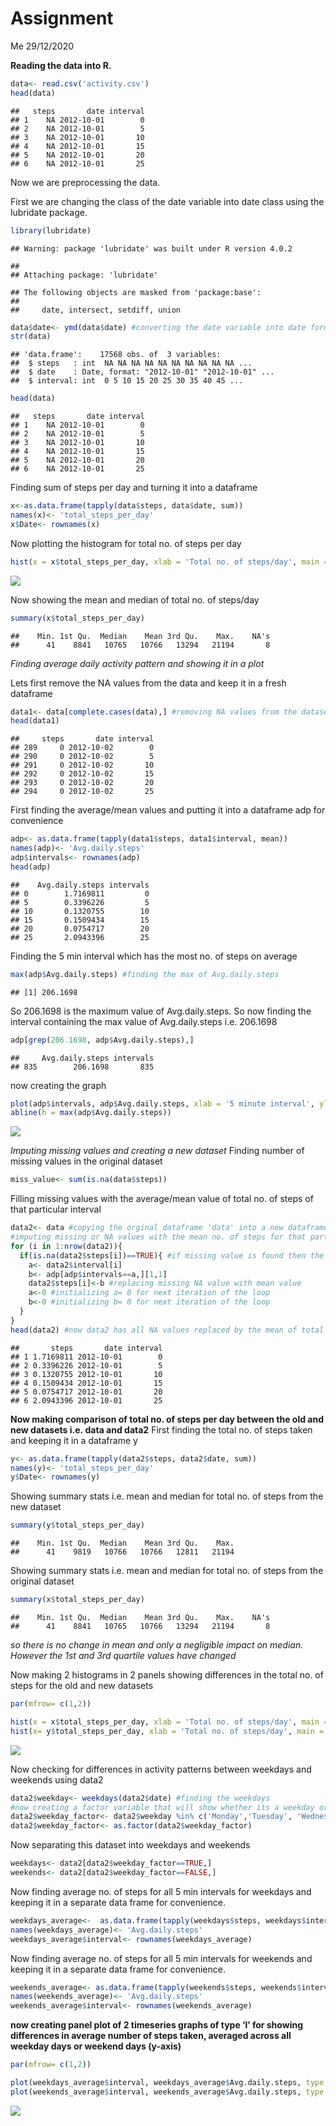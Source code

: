 Assignment
================
Me
29/12/2020

**Reading the data into R.**

``` r
data<- read.csv('activity.csv')
head(data)
```

    ##   steps       date interval
    ## 1    NA 2012-10-01        0
    ## 2    NA 2012-10-01        5
    ## 3    NA 2012-10-01       10
    ## 4    NA 2012-10-01       15
    ## 5    NA 2012-10-01       20
    ## 6    NA 2012-10-01       25

Now we are preprocessing the data.

First we are changing the class of the date variable into date class
using the lubridate package.

``` r
library(lubridate)
```

    ## Warning: package 'lubridate' was built under R version 4.0.2

    ## 
    ## Attaching package: 'lubridate'

    ## The following objects are masked from 'package:base':
    ## 
    ##     date, intersect, setdiff, union

``` r
data$date<- ymd(data$date) #converting the date variable into date format
str(data)
```

    ## 'data.frame':    17568 obs. of  3 variables:
    ##  $ steps   : int  NA NA NA NA NA NA NA NA NA NA ...
    ##  $ date    : Date, format: "2012-10-01" "2012-10-01" ...
    ##  $ interval: int  0 5 10 15 20 25 30 35 40 45 ...

``` r
head(data)
```

    ##   steps       date interval
    ## 1    NA 2012-10-01        0
    ## 2    NA 2012-10-01        5
    ## 3    NA 2012-10-01       10
    ## 4    NA 2012-10-01       15
    ## 5    NA 2012-10-01       20
    ## 6    NA 2012-10-01       25

Finding sum of steps per day and turning it into a dataframe

``` r
x<-as.data.frame(tapply(data$steps, data$date, sum)) 
names(x)<- 'total_steps_per_day'
x$Date<- rownames(x)
```

Now plotting the histogram for total no. of steps per day

``` r
hist(x = x$total_steps_per_day, xlab = 'Total no. of steps/day', main = 'Histogram for total no. of steps per day', col = x$total_steps_per_day )
```

![](testing_md_files/figure-gfm/unnamed-chunk-4-1.png)<!-- -->

Now showing the mean and median of total no. of steps/day

``` r
summary(x$total_steps_per_day)
```

    ##    Min. 1st Qu.  Median    Mean 3rd Qu.    Max.    NA's 
    ##      41    8841   10765   10766   13294   21194       8

*Finding average daily activity pattern and showing it in a plot*

Lets first remove the NA values from the data and keep it in a fresh
dataframe

``` r
data1<- data[complete.cases(data),] #removing NA values from the dataset and assigning it to new dataset 
head(data1)
```

    ##     steps       date interval
    ## 289     0 2012-10-02        0
    ## 290     0 2012-10-02        5
    ## 291     0 2012-10-02       10
    ## 292     0 2012-10-02       15
    ## 293     0 2012-10-02       20
    ## 294     0 2012-10-02       25

First finding the average/mean values and putting it into a dataframe
adp for convenience

``` r
adp<- as.data.frame(tapply(data1$steps, data1$interval, mean))
names(adp)<- 'Avg.daily.steps'
adp$intervals<- rownames(adp)
head(adp)
```

    ##    Avg.daily.steps intervals
    ## 0        1.7169811         0
    ## 5        0.3396226         5
    ## 10       0.1320755        10
    ## 15       0.1509434        15
    ## 20       0.0754717        20
    ## 25       2.0943396        25

Finding the 5 min interval which has the most no. of steps on average

``` r
max(adp$Avg.daily.steps) #finding the max of Avg.daily.steps
```

    ## [1] 206.1698

So 206.1698 is the maximum value of Avg.daily.steps. So now finding the
interval containing the max value of Avg.daily.steps i.e. 206.1698

``` r
adp[grep(206.1698, adp$Avg.daily.steps),]
```

    ##     Avg.daily.steps intervals
    ## 835        206.1698       835

now creating the graph

``` r
plot(adp$intervals, adp$Avg.daily.steps, xlab = '5 minute interval', ylab = 'average number of steps taken', type = 'l', main = 'Average daily pattern', sub = 'interval 835 on average across all days has the most number of steps')
abline(h = max(adp$Avg.daily.steps))
```

![](testing_md_files/figure-gfm/unnamed-chunk-10-1.png)<!-- -->

*Imputing missing values and creating a new dataset* Finding number of
missing values in the original dataset

``` r
miss_value<- sum(is.na(data$steps))
```

Filling missing values with the average/mean value of total no. of steps
of that particular interval

``` r
data2<- data #copying the orginal dataframe 'data' into a new dataframe called 'data2'
#imputing missing or NA values with the mean no. of steps for that particular interval
for (i in 1:nrow(data2)){
  if(is.na(data2$steps[i])==TRUE){ #if missing value is found then the imputation is #done
    a<- data2$interval[i]
    b<- adp[adp$intervals==a,][1,1]
    data2$steps[i]<-b #replacing missing NA value with mean value
    a<-0 #initializing a= 0 for next iteration of the loop
    b<-0 #initializing b= 0 for next iteration of the loop
  }
}
head(data2) #now data2 has all NA values replaced by the mean of total no. of steps for that particular interval
```

    ##       steps       date interval
    ## 1 1.7169811 2012-10-01        0
    ## 2 0.3396226 2012-10-01        5
    ## 3 0.1320755 2012-10-01       10
    ## 4 0.1509434 2012-10-01       15
    ## 5 0.0754717 2012-10-01       20
    ## 6 2.0943396 2012-10-01       25

**Now making comparison of total no. of steps per day between the old
and new datasets i.e. data and data2** First finding the total no. of
steps taken and keeping it in a dataframe y

``` r
y<- as.data.frame(tapply(data2$steps, data2$date, sum)) 
names(y)<- 'total_steps_per_day'
y$Date<- rownames(y)
```

Showing summary stats i.e. mean and median for total no. of steps from
the new dataset

``` r
summary(y$total_steps_per_day)
```

    ##    Min. 1st Qu.  Median    Mean 3rd Qu.    Max. 
    ##      41    9819   10766   10766   12811   21194

Showing summary stats i.e. mean and median for total no. of steps from
the original dataset

``` r
summary(x$total_steps_per_day)
```

    ##    Min. 1st Qu.  Median    Mean 3rd Qu.    Max.    NA's 
    ##      41    8841   10765   10766   13294   21194       8

*so there is no change in mean and only a negligible impact on median.
However the 1st and 3rd quartile values have changed*

Now making 2 histograms in 2 panels showing differences in the total no.
of steps for the old and new datasets

``` r
par(mfrow= c(1,2))

hist(x = x$total_steps_per_day, xlab = 'Total no. of steps/day', main = 'original data with missing values', col = x$total_steps_per_day )
hist(x= y$total_steps_per_day, xlab = 'Total no. of steps/day', main = 'new dataset with imputed missing values', col = y$total_steps_per_day)
```

![](testing_md_files/figure-gfm/unnamed-chunk-16-1.png)<!-- -->

Now checking for differences in activity patterns between weekdays and
weekends using data2

``` r
data2$weekday<- weekdays(data2$date) #finding the weekdays 
#now creating a factor variable that will show whether its a weekday or weekend
data2$weekday_factor<- data2$weekday %in% c('Monday','Tuesday', 'Wednesday','Thursday','Friday')
data2$weekday_factor<- as.factor(data2$weekday_factor)
```

Now separating this dataset into weekdays and weekends

``` r
weekdays<- data2[data2$weekday_factor==TRUE,]
weekends<- data2[data2$weekday_factor==FALSE,]
```

Now finding average no. of steps for all 5 min intervals for weekdays
and keeping it in a separate data frame for convenience.

``` r
weekdays_average<-  as.data.frame(tapply(weekdays$steps, weekdays$interval, mean))
names(weekdays_average)<- 'Avg.daily.steps'
weekdays_average$interval<- rownames(weekdays_average)
```

Now finding average no. of steps for all 5 min intervals for weekends
and keeping it in a separate data frame for convenience.

``` r
weekends_average<- as.data.frame(tapply(weekends$steps, weekends$interval, mean))
names(weekends_average)<- 'Avg.daily.steps'
weekends_average$interval<- rownames(weekends_average)
```

**now creating panel plot of 2 timeseries graphs of type ‘l’ for showing
differences in average number of steps taken, averaged across all
weekday days or weekend days (y-axis)**

``` r
par(mfrow= c(1,2))

plot(weekdays_average$interval, weekdays_average$Avg.daily.steps, type = 'l', xlab = '5 min intervals', ylab = 'average no. of steps', col= weekdays_average$Avg.daily.steps, main = 'weekdays')
plot(weekends_average$interval, weekends_average$Avg.daily.steps, type = 'l', xlab = '5 min intervals', ylab = 'average no. of steps', col= weekdays_average$Avg.daily.steps, main= 'weekends')
```

![](testing_md_files/figure-gfm/unnamed-chunk-21-1.png)<!-- -->
